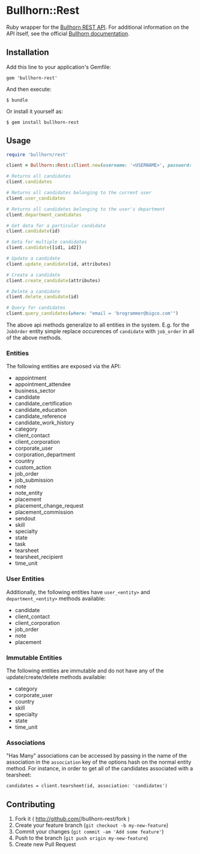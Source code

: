 # Bullhorn::Rest

Ruby wrapper for the [Bullhorn REST API](http://developer.bullhorn.com/articles/getting_started). For additional information on the API itself, see the official [Bullhorn documentation](http://developer.bullhorn.com/documentation).

## Installation

Add this line to your application's Gemfile:

    gem 'bullhorn-rest'

And then execute:

    $ bundle

Or install it yourself as:

    $ gem install bullhorn-rest

## Usage

```ruby
require 'bullhorn/rest'

client = Bullhorn::Rest::Client.new(username: '<USERNAME>', password: '<PASSWORD>', client_id: '<CLIENT_ID>', client_secret: '<CLIENT_SECRET>')

# Returns all candidates
client.candidates

# Returns all candidates belonging to the current user
client.user_candidates

# Returns all candidates belonging to the user's department
client.department_candidates

# Get data for a particular candidate
client.candidate(id)

# Geta for multiple candidates
client.candidate([id1, id2])

# Update a candidate
client.update_candidate(id, attributes)

# Create a candidate
client.create_candidate(attributes)

# Delete a candidate
client.delete_candidate(id)

# Query for candidates
client.query_candidates(where: "email = 'brogrammer@bigco.com'")
```

The above api methods generalize to all entities in the system. E.g. for the `JobOrder` entity simple replace occurences of `candidate` with `job_order` in all of the above methods.

### Entities

The following entities are exposed via the API:

* appointment
* appointment_attendee
* business_sector
* candidate
* candidate_certification
* candidate_education
* candidate_reference
* candidate_work_history
* category
* client_contact
* client_corporation
* corporate_user
* corporation_department
* country
* custom_action
* job_order
* job_submission
* note
* note_entity
* placement
* placement_change_request
* placement_commission
* sendout
* skill
* specialty
* state
* task
* tearsheet
* tearsheet_recipient
* time_unit

### User Entities

Additionally, the following entities have `user_<entity>` and `department_<entity>` methods available:

* candidate
* client_contact
* client_corporation
* job_order
* note
* placement

### Immutable Entities

The following entities are immutable and do not have any of the update/create/delete methods available:

* category
* corporate_user
* country
* skill
* specialty
* state
* time_unit

### Associations

"Has Many" associations can be accessed by passing in the name of the association in the `association` key of the options hash on the normal entity method. For instance, in order to get all of the candidates associated with a tearsheet:

```
candidates = client.tearsheet(id, association: 'candidates')
```

## Contributing

1. Fork it ( http://github.com/<my-github-username>/bullhorn-rest/fork )
2. Create your feature branch (`git checkout -b my-new-feature`)
3. Commit your changes (`git commit -am 'Add some feature'`)
4. Push to the branch (`git push origin my-new-feature`)
5. Create new Pull Request
